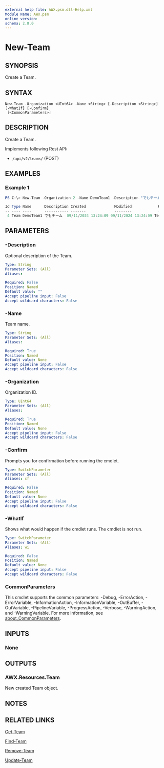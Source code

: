 ```yaml
---
external help file: AWX.psm.dll-Help.xml
Module Name: AWX.psm
online version:
schema: 2.0.0
---
```


# New-Team

## SYNOPSIS
Create a Team.

## SYNTAX

```
New-Team -Organization <UInt64> -Name <String> [-Description <String>] [-WhatIf] [-Confirm]
 [<CommonParameters>]
```

## DESCRIPTION
Create a Team.

Implements following Rest API:  
- `/api/v2/teams/` (POST)

## EXAMPLES

### Example 1
```powershell
PS C:\> New-Team -Organization 2 -Name DemoTeam1 -Description "でもチーム"

Id Type Name      Description Created             Modified            OrganizationName
-- ---- ----      ----------- -------             --------            ----------------
 4 Team DemoTeam1 でもチーム  09/11/2024 13:24:09 09/11/2024 13:24:09 TestOrg
```

## PARAMETERS

### -Description
Optional description of the Team.

```yaml
Type: String
Parameter Sets: (All)
Aliases:

Required: False
Position: Named
Default value: ""
Accept pipeline input: False
Accept wildcard characters: False
```

### -Name
Team name.

```yaml
Type: String
Parameter Sets: (All)
Aliases:

Required: True
Position: Named
Default value: None
Accept pipeline input: False
Accept wildcard characters: False
```

### -Organization
Organization ID.

```yaml
Type: UInt64
Parameter Sets: (All)
Aliases:

Required: True
Position: Named
Default value: None
Accept pipeline input: False
Accept wildcard characters: False
```

### -Confirm
Prompts you for confirmation before running the cmdlet.

```yaml
Type: SwitchParameter
Parameter Sets: (All)
Aliases: cf

Required: False
Position: Named
Default value: None
Accept pipeline input: False
Accept wildcard characters: False
```

### -WhatIf
Shows what would happen if the cmdlet runs.
The cmdlet is not run.

```yaml
Type: SwitchParameter
Parameter Sets: (All)
Aliases: wi

Required: False
Position: Named
Default value: None
Accept pipeline input: False
Accept wildcard characters: False
```

### CommonParameters
This cmdlet supports the common parameters: -Debug, -ErrorAction, -ErrorVariable, -InformationAction, -InformationVariable, -OutBuffer, -OutVariable, -PipelineVariable, -ProgressAction, -Verbose, -WarningAction, and -WarningVariable. For more information, see [about_CommonParameters](http://go.microsoft.com/fwlink/?LinkID=113216).

## INPUTS

### None
## OUTPUTS

### AWX.Resources.Team
New created Team object.

## NOTES

## RELATED LINKS

[Get-Team](Get-Team.md)

[Find-Team](Find-Team.md)

[Remove-Team](Remove-Team.md)

[Update-Team](Update-Team.md)
